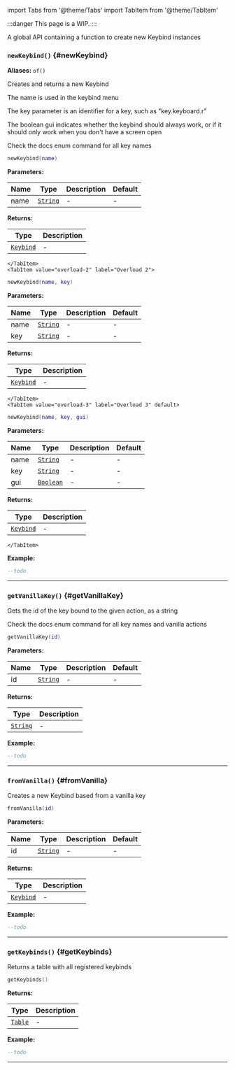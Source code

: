 import Tabs from '@theme/Tabs'
import TabItem from '@theme/TabItem'

:::danger
This page is a WIP.
:::

A global API containing a function to create new Keybind instances

### <code>newKeybind()</code> \{#newKeybind}

**Aliases:** `of()`

Creates and returns a new Keybind

The name is used in the keybind menu

The key parameter is an identifier for a key, such as "key.keyboard.r"

The boolean gui indicates whether the keybind should always work, or if it should only work when you don't have a screen open

Check the docs enum command for all key names

<Tabs>
    <TabItem value="overload-1" label="Overload 1">

```lua
newKeybind(name)
```

**Parameters:**

| Name | Type                     | Description | Default |
| ---- | ------------------------ | ----------- | ------- |
| name | <code>[String](#)</code> | -           | -       |

**Returns:**

| Type                                              | Description |
| ------------------------------------------------- | ----------- |
| <code>[Keybind](/globals/Keybinds/Keybind)</code> | -           |

    </TabItem>
    <TabItem value="overload-2" label="Overload 2">

```lua
newKeybind(name, key)
```

**Parameters:**

| Name | Type                     | Description | Default |
| ---- | ------------------------ | ----------- | ------- |
| name | <code>[String](#)</code> | -           | -       |
| key  | <code>[String](#)</code> | -           | -       |

**Returns:**

| Type                                              | Description |
| ------------------------------------------------- | ----------- |
| <code>[Keybind](/globals/Keybinds/Keybind)</code> | -           |

    </TabItem>
    <TabItem value="overload-3" label="Overload 3" default>

```lua
newKeybind(name, key, gui)
```

**Parameters:**

| Name | Type                      | Description | Default |
| ---- | ------------------------- | ----------- | ------- |
| name | <code>[String](#)</code>  | -           | -       |
| key  | <code>[String](#)</code>  | -           | -       |
| gui  | <code>[Boolean](#)</code> | -           | -       |

**Returns:**

| Type                                              | Description |
| ------------------------------------------------- | ----------- |
| <code>[Keybind](/globals/Keybinds/Keybind)</code> | -           |

    </TabItem>

</Tabs>

**Example:**

```lua
--todo
```

---

### <code>getVanillaKey()</code> \{#getVanillaKey}

Gets the id of the key bound to the given action, as a string

Check the docs enum command for all key names and vanilla actions

```lua
getVanillaKey(id)
```

**Parameters:**

| Name | Type                     | Description | Default |
| ---- | ------------------------ | ----------- | ------- |
| id   | <code>[String](#)</code> | -           | -       |

**Returns:**

| Type                     | Description |
| ------------------------ | ----------- |
| <code>[String](#)</code> | -           |

**Example:**

```lua
--todo
```

---

### <code>fromVanilla()</code> \{#fromVanilla}

Creates a new Keybind based from a vanilla key

```lua
fromVanilla(id)
```

**Parameters:**

| Name | Type                     | Description | Default |
| ---- | ------------------------ | ----------- | ------- |
| id   | <code>[String](#)</code> | -           | -       |

**Returns:**

| Type                                              | Description |
| ------------------------------------------------- | ----------- |
| <code>[Keybind](/globals/Keybinds/Keybind)</code> | -           |

**Example:**

```lua
--todo
```

---

### <code>getKeybinds()</code> \{#getKeybinds}

Returns a table with all registered keybinds

```lua
getKeybinds()
```

**Returns:**

| Type                    | Description |
| ----------------------- | ----------- |
| <code>[Table](#)</code> | -           |

**Example:**

```lua
--todo
```

---
